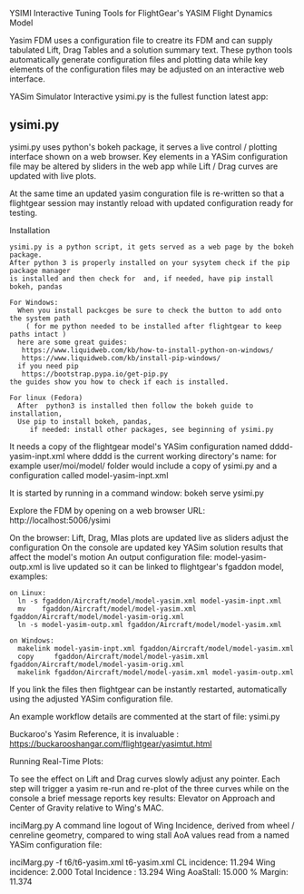YSIMI  Interactive Tuning Tools for FlightGear's YASIM Flight Dynamics Model

   Yasim FDM uses a configuration file to creatre its FDM and can supply tabulated
Lift, Drag Tables and a solution summary text. These python tools automatically
generate configuration files and plotting data while key elements of the configuration 
files may be adjusted on an interactive web interface.

  YASim Simulator Interactive  ysimi.py is the fullest function latest app:

## ysimi.py 

  ysimi.py uses python's bokeh package, it serves a live control / plotting
interface shown on a web browser.  Key elements in a YASim configuration file may 
be altered by sliders in the web app while Lift / Drag curves are updated with live plots. 

  At the same time an updated yasim conguration file is re-written so that a flightgear session 
may instantly reload with updated configuration ready for testing.

  Installation 
  
    ysimi.py is a python script, it gets served as a web page by the bokeh package. 
    After python 3 is properly installed on your sysytem check if the pip package manager
    is installed and then check for  and, if needed, have pip install bokeh, pandas 
      
    For Windows:
      When you install packcges be sure to check the button to add onto the system path
        ( for me python needed to be installed after flightgear to keep paths intact )
      here are some great guides: 
       https://www.liquidweb.com/kb/how-to-install-python-on-windows/
       https://www.liquidweb.com/kb/install-pip-windows/
      if you need pip 
       https://bootstrap.pypa.io/get-pip.py
    the guides show you how to check if each is installed.
      
    For linux (Fedora) 
      After  python3 is installed then follow the bokeh guide to installation, 
      Use pip to install bokeh, pandas,  
         if needed: install other packages, see beginning of ysimi.py    
  
  It needs a copy of the flightgear model's YASim configuration named dddd-yasim-inpt.xml
    where dddd is the current working directory's name: for example user/moi/model/
    folder would include a copy of ysimi.py and a configuration called model-yasim-inpt.xml

  It is started by running in a command window:   bokeh serve ysimi.py
    
  Explore the FDM by opening on a web browser URL:  http://localhost:5006/ysimi
    
  On the browser:   Lift, Drag, MIas plots are updated live as sliders adjust the configuration
  On the console are updated key YASim solution results that affect the model's motion
  An output configuration file: model-yasim-outp.xml is live updated so it can be linked
  to flightgear's fgaddon model, examples: 

    on Linux: 
      ln -s fgaddon/Aircraft/model/model-yasim.xml model-yasim-inpt.xml
      mv    fgaddon/Aircraft/model/model-yasim.xml fgaddon/Aircraft/model/model-yasim-orig.xml
      ln -s model-yasim-outp.xml fgaddon/Aircraft/model/model-yasim.xml

    on Windows: 
      makelink model-yasim-inpt.xml fgaddon/Aircraft/model/model-yasim.xml 
      copy     fgaddon/Aircraft/model/model-yasim.xml fgaddon/Aircraft/model/model-yasim-orig.xml
      makelink fgaddon/Aircraft/model/model-yasim.xml model-yasim-outp.xml
      
  If you link the files then flightgear can be instantly restarted, automatically using
   the adjusted YASim configuration file.       

  An example workflow details are commented at the start of file: ysimi.py 

  Buckaroo's Yasim Reference, it is invaluable  :  
    https://buckarooshangar.com/flightgear/yasimtut.html
    
  
  Running Real-Time Plots:

  To see the effect on Lift and Drag curves slowly adjust any pointer. Each step will 
trigger a yasim re-run and re-plot of the three curves while on the console a brief message
reports key results: Elevator on Approach  and  Center of Gravity relative to Wing's MAC.



inciMarg.py 
  A command line logout of Wing Incidence, derived from wheel / cenreline geometry, compared to 
wing stall AoA values read from a named YASim configuration file: 
  
inciMarg.py -f t6/t6-yasim.xml
 t6-yasim.xml   CL incidence: 11.294  Wing incidence: 2.000  Total Incidence : 13.294    Wing AoaStall: 15.000   % Margin: 11.374

